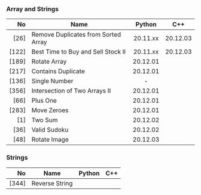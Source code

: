 ### Array and Strings

|    No | Name                                |  Python  |   C++    |
|------:|-------------------------------------|:--------:|:--------:|
|  [26] | Remove Duplicates from Sorted Array | 20.11.xx | 20.12.03 |
| [122] | Best Time to Buy and Sell Stock II  | 20.11.xx | 20.12.03 |
| [189] | Rotate Array                        | 20.12.01 |          |
| [217] | Contains Duplicate                  | 20.12.01 |          |
| [136] | Single Number                       |    -     |          |
| [356] | Intersection of Two Arrays II       | 20.12.01 |          |
|  [66] | Plus One                            | 20.12.01 |          |
| [283] | Move Zeroes                         | 20.12.01 |          |
|   [1] | Two Sum                             | 20.12.02 |          |
|  [36] | Valid Sudoku                        | 20.12.02 |          |
|  [48] | Rotate Image                        | 20.12.03 |          |

### Strings

|    No | Name           | Python | C++ |
|------:|----------------|:------:|:---:|
| [344] | Reverse String |        |     |